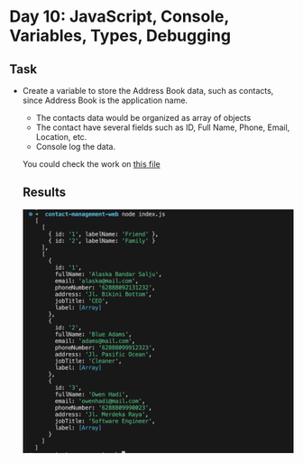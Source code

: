 # Day 10: JavaScript, Console, Variables, Types, Debugging

  ## Task
  - Create a variable to store the Address Book data, such as contacts, since Address Book is the application name.
    - The contacts data would be organized as array of objects
    - The contact have several fields such as ID, Full Name, Phone, Email, Location, etc.
    - Console log the data.

    You could check the work on [this file](https://github.com/navi-0115/bearmentor-logbook-navi/blob/main/month-2/day-10/day-10.js)
    
    ## Results
    ![Results](/month-2/day-10/image.png)